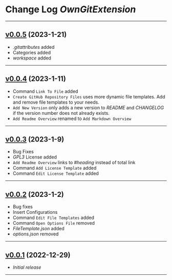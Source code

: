 # Change Log *OwnGitExtension*

---

## [v0.0.5](https://github.com/phil1436/owngitextension/tree/0.0.5) (2023-1-21)

* *.gitattributes* added
* Categories added
* *workspace* added

---

## [v0.0.4](https://github.com/phil1436/owngitextension/tree/0.0.4) (2023-1-11)

* Command `Link To File` added
* `Create GitHub Repository Files` uses more dynamic file templates. Add and remove file templates to your needs.
* `Add New Version` only adds a new version to *README* and *CHANGELOG* if the version number does not already exists.
* `Add Readme Overview` renamed to `Add Markdown Overview`

---

## [v0.0.3](https://github.com/phil1436/owngitextension/tree/0.0.3) (2023-1-9)

* Bug Fixes
* *GPL3* License added
* `Add Readme Overview` links to *#heading* instead of total link
* Command `Add License Template` added
* Command `Edit License Template` added

---

## [v0.0.2](https://github.com/phil1436/owngitextension/tree/0.0.2) (2023-1-2)

* Bug fixes
* Insert Configurations
* Command `Edit File Templates` added
* Command `Open Options File` removed
* *FileTemplate.json* added
* *options.json* removed

---

## [v0.0.1](https://github.com/phil1436/owngitextension/tree/0.0.1) (2022-12-29)

* *Initial release*

---
